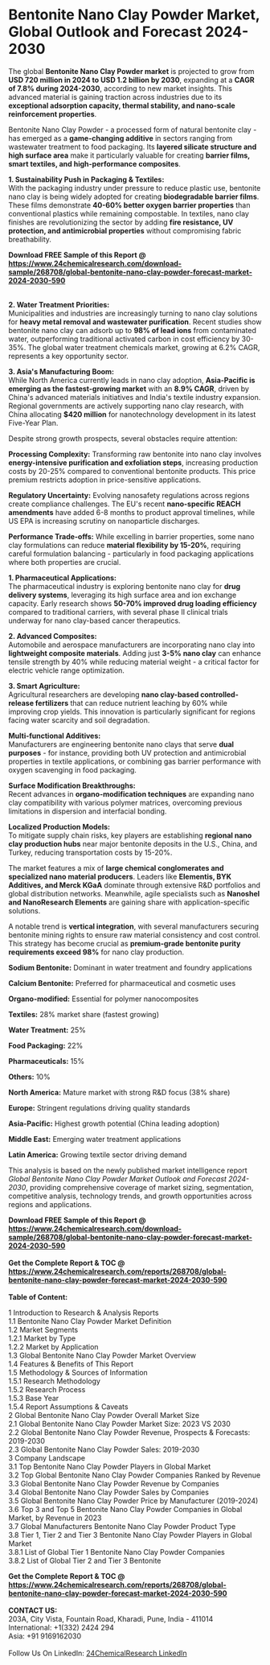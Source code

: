 <h1>Bentonite Nano Clay Powder Market, Global Outlook and Forecast 2024-2030</h1><p>The global <strong>Bentonite Nano Clay Powder market</strong> is projected to grow from <strong>USD 720 million in 2024 to USD 1.2 billion by 2030</strong>, expanding at a <strong>CAGR of 7.8% during 2024-2030</strong>, according to new market insights. This advanced material is gaining traction across industries due to its <strong>exceptional adsorption capacity, thermal stability, and nano-scale reinforcement properties</strong>.</p><p>Bentonite Nano Clay Powder - a processed form of natural bentonite clay - has emerged as a <strong>game-changing additive</strong> in sectors ranging from wastewater treatment to food packaging. Its <strong>layered silicate structure and high surface area</strong> make it particularly valuable for creating <strong>barrier films, smart textiles, and high-performance composites</strong>.</p><p><strong>1. Sustainability Push in Packaging &amp; Textiles:</strong><br>
With the packaging industry under pressure to reduce plastic use, bentonite nano clay is being widely adopted for creating <strong>biodegradable barrier films</strong>. These films demonstrate <strong>40-60% better oxygen barrier properties</strong> than conventional plastics while remaining compostable. In textiles, nano clay finishes are revolutionizing the sector by adding <strong>fire resistance, UV protection, and antimicrobial properties</strong> without compromising fabric breathability.</p><div><b>Download FREE Sample of this Report @ 
            <a href="https://www.24chemicalresearch.com/download-sample/268708/global-bentonite-nano-clay-powder-forecast-market-2024-2030-590">
            https://www.24chemicalresearch.com/download-sample/268708/global-bentonite-nano-clay-powder-forecast-market-2024-2030-590</a></b></div><br><p><strong>2. Water Treatment Priorities:</strong><br>
Municipalities and industries are increasingly turning to nano clay solutions for <strong>heavy metal removal and wastewater purification</strong>. Recent studies show bentonite nano clay can adsorb up to <strong>98% of lead ions</strong> from contaminated water, outperforming traditional activated carbon in cost efficiency by 30-35%. The global water treatment chemicals market, growing at 6.2% CAGR, represents a key opportunity sector.</p><p><strong>3. Asia's Manufacturing Boom:</strong><br>
While North America currently leads in nano clay adoption, <strong>Asia-Pacific is emerging as the fastest-growing market</strong> with an <strong>8.9% CAGR</strong>, driven by China's advanced materials initiatives and India's textile industry expansion. Regional governments are actively supporting nano clay research, with China allocating <strong>$420 million</strong> for nanotechnology development in its latest Five-Year Plan.</p><p>Despite strong growth prospects, several obstacles require attention:</p><p><strong>Processing Complexity:</strong> Transforming raw bentonite into nano clay involves <strong>energy-intensive purification and exfoliation steps</strong>, increasing production costs by 20-25% compared to conventional bentonite products. This price premium restricts adoption in price-sensitive applications.</p><p><strong>Regulatory Uncertainty:</strong> Evolving nanosafety regulations across regions create compliance challenges. The EU's recent <strong>nano-specific REACH amendments</strong> have added 6-8 months to product approval timelines, while US EPA is increasing scrutiny on nanoparticle discharges.</p><p><strong>Performance Trade-offs:</strong> While excelling in barrier properties, some nano clay formulations can reduce <strong>material flexibility by 15-20%</strong>, requiring careful formulation balancing - particularly in food packaging applications where both properties are crucial.</p><p><strong>1. Pharmaceutical Applications:</strong><br>
The pharmaceutical industry is exploring bentonite nano clay for <strong>drug delivery systems</strong>, leveraging its high surface area and ion exchange capacity. Early research shows <strong>50-70% improved drug loading efficiency</strong> compared to traditional carriers, with several phase II clinical trials underway for nano clay-based cancer therapeutics.</p><p><strong>2. Advanced Composites:</strong><br>
Automobile and aerospace manufacturers are incorporating nano clay into <strong>lightweight composite materials</strong>. Adding just <strong>3-5% nano clay</strong> can enhance tensile strength by 40% while reducing material weight - a critical factor for electric vehicle range optimization.</p><p><strong>3. Smart Agriculture:</strong><br>
Agricultural researchers are developing <strong>nano clay-based controlled-release fertilizers</strong> that can reduce nutrient leaching by 60% while improving crop yields. This innovation is particularly significant for regions facing water scarcity and soil degradation.</p><p><strong>Multi-functional Additives:</strong><br>
	Manufacturers are engineering bentonite nano clays that serve <strong>dual purposes</strong> - for instance, providing both UV protection and antimicrobial properties in textile applications, or combining gas barrier performance with oxygen scavenging in food packaging.</p><p><strong>Surface Modification Breakthroughs:</strong><br>
	Recent advances in <strong>organo-modification techniques</strong> are expanding nano clay compatibility with various polymer matrices, overcoming previous limitations in dispersion and interfacial bonding.</p><p><strong>Localized Production Models:</strong><br>
	To mitigate supply chain risks, key players are establishing <strong>regional nano clay production hubs</strong> near major bentonite deposits in the U.S., China, and Turkey, reducing transportation costs by 15-20%.</p><p>The market features a mix of <strong>large chemical conglomerates and specialized nano material producers</strong>. Leaders like <strong>Elementis, BYK Additives, and Merck KGaA</strong> dominate through extensive R&amp;D portfolios and global distribution networks. Meanwhile, agile specialists such as <strong>Nanoshel and NanoResearch Elements</strong> are gaining share with application-specific solutions.</p><p>A notable trend is <strong>vertical integration</strong>, with several manufacturers securing bentonite mining rights to ensure raw material consistency and cost control. This strategy has become crucial as <strong>premium-grade bentonite purity requirements exceed 98%</strong> for nano clay production.</p><p><strong>Sodium Bentonite:</strong> Dominant in water treatment and foundry applications</p><p><strong>Calcium Bentonite:</strong> Preferred for pharmaceutical and cosmetic uses</p><p><strong>Organo-modified:</strong> Essential for polymer nanocomposites</p><p><strong>Textiles:</strong> 28% market share (fastest growing)</p><p><strong>Water Treatment:</strong> 25%</p><p><strong>Food Packaging:</strong> 22%</p><p><strong>Pharmaceuticals:</strong> 15%</p><p><strong>Others:</strong> 10%</p><p><strong>North America:</strong> Mature market with strong R&amp;D focus (38% share)</p><p><strong>Europe:</strong> Stringent regulations driving quality standards</p><p><strong>Asia-Pacific:</strong> Highest growth potential (China leading adoption)</p><p><strong>Middle East:</strong> Emerging water treatment applications</p><p><strong>Latin America:</strong> Growing textile sector driving demand</p><p>This analysis is based on the newly published market intelligence report <em>Global Bentonite Nano Clay Powder Market Outlook and Forecast 2024-2030</em>, providing comprehensive coverage of market sizing, segmentation, competitive analysis, technology trends, and growth opportunities across regions and applications.</p><div><b>Download FREE Sample of this Report @ 
            <a href="https://www.24chemicalresearch.com/download-sample/268708/global-bentonite-nano-clay-powder-forecast-market-2024-2030-590">
            https://www.24chemicalresearch.com/download-sample/268708/global-bentonite-nano-clay-powder-forecast-market-2024-2030-590</a></b></div><br><div><b>Get the Complete Report & TOC @ 
            <a href="https://www.24chemicalresearch.com/reports/268708/global-bentonite-nano-clay-powder-forecast-market-2024-2030-590">
            https://www.24chemicalresearch.com/reports/268708/global-bentonite-nano-clay-powder-forecast-market-2024-2030-590</a></b></div><br>
            <b>Table of Content:</b><p>1 Introduction to Research & Analysis Reports<br />
    1.1 Bentonite Nano Clay Powder Market Definition<br />
    1.2 Market Segments<br />
        1.2.1 Market by Type<br />
        1.2.2 Market by Application<br />
    1.3 Global Bentonite Nano Clay Powder Market Overview<br />
    1.4 Features & Benefits of This Report<br />
    1.5 Methodology & Sources of Information<br />
        1.5.1 Research Methodology<br />
        1.5.2 Research Process<br />
        1.5.3 Base Year<br />
        1.5.4 Report Assumptions & Caveats<br />
2 Global Bentonite Nano Clay Powder Overall Market Size<br />
    2.1 Global Bentonite Nano Clay Powder Market Size: 2023 VS 2030<br />
    2.2 Global Bentonite Nano Clay Powder Revenue, Prospects & Forecasts: 2019-2030<br />
    2.3 Global Bentonite Nano Clay Powder Sales: 2019-2030<br />
3 Company Landscape<br />
    3.1 Top Bentonite Nano Clay Powder Players in Global Market<br />
    3.2 Top Global Bentonite Nano Clay Powder Companies Ranked by Revenue<br />
    3.3 Global Bentonite Nano Clay Powder Revenue by Companies<br />
    3.4 Global Bentonite Nano Clay Powder Sales by Companies<br />
    3.5 Global Bentonite Nano Clay Powder Price by Manufacturer (2019-2024)<br />
    3.6 Top 3 and Top 5 Bentonite Nano Clay Powder Companies in Global Market, by Revenue in 2023<br />
    3.7 Global Manufacturers Bentonite Nano Clay Powder Product Type<br />
    3.8 Tier 1, Tier 2 and Tier 3 Bentonite Nano Clay Powder Players in Global Market<br />
        3.8.1 List of Global Tier 1 Bentonite Nano Clay Powder Companies<br />
        3.8.2 List of Global Tier 2 and Tier 3 Bentonite</p><div><b>Get the Complete Report & TOC @ 
            <a href="https://www.24chemicalresearch.com/reports/268708/global-bentonite-nano-clay-powder-forecast-market-2024-2030-590">
            https://www.24chemicalresearch.com/reports/268708/global-bentonite-nano-clay-powder-forecast-market-2024-2030-590</a></b></div><br><b>CONTACT US:</b><br>
            203A, City Vista, Fountain Road, Kharadi, Pune, India - 411014<br>
            International: +1(332) 2424 294<br>
            Asia: +91 9169162030 <br><br>
            Follow Us On LinkedIn: <a href="https://www.linkedin.com/company/24chemicalresearch/">24ChemicalResearch LinkedIn</a>